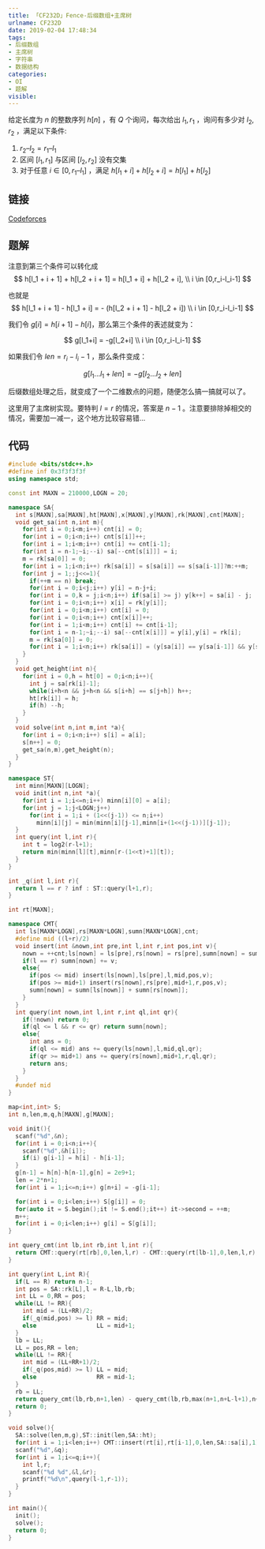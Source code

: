 ```yaml
---
title: 「CF232D」Fence-后缀数组+主席树
urlname: CF232D
date: 2019-02-04 17:48:34
tags:
- 后缀数组
- 主席树
- 字符串
- 数据结构
categories: 
- OI
- 题解
visible:
---
```


给定长度为 $n$ 的整数序列 $h[n]$ ，有 $Q$ 个询问，每次给出 $l_1,r_1$  ，​询问有多少对 $l_2,r_2$ ，满足以下条件:

1. $r_2 – l_2 = r_1 – l_1$
2. 区间 $[l_1, r_1]$ 与区间 $[l_2, r_2]$ 没有交集
3. 对于任意 $i \in [0,r_1 – l_1]$ ，满足 $h[l_1 + i] + h[l_2 + i] = h[l_1] + h[l_2]$

<!-- more -->

## 链接

[Codeforces](http://codeforces.com/problemset/problem/232/D)

## 题解

注意到第三个条件可以转化成 
$$
h[l_1 + i + 1] + h[l_2 + i + 1] = h[l_1 + i] + h[l_2 + i],
\\ i \in [0,r_i-l_i-1]
$$

也就是
$$
h[l_1 + i + 1] - h[l_1 + i] = - (h[l_2 + i + 1]  - h[l_2 + i])
\\ i \in [0,r_i-l_i-1]
$$

我们令 $g[i] = h[i+1] - h[i]$，那么第三个条件的表述就变为：

$$
g[l_1+i] =  -g[l_2+i]
\\ i \in [0,r_i-l_i-1]
$$

如果我们令 $len = r_i-l_i-1$ ，那么条件变成：

$$
g[l_1...l_1+len] = - g[l_2...l_2+len]
$$

后缀数组处理之后，就变成了一个二维数点的问题，随便怎么搞一搞就可以了。

这里用了主席树实现。要特判 $l = r$ 的情况，答案是 $n-1$ 。注意要排除掉相交的情况，需要加一减一，这个地方比较容易错...

## 代码


```cpp
#include <bits/stdc++.h>
#define inf 0x3f3f3f3f
using namespace std;

const int MAXN = 210000,LOGN = 20;

namespace SA{
  int s[MAXN],sa[MAXN],ht[MAXN],x[MAXN],y[MAXN],rk[MAXN],cnt[MAXN];
  void get_sa(int n,int m){
    for(int i = 0;i<m;i++) cnt[i] = 0;
    for(int i = 0;i<n;i++) cnt[s[i]]++;
    for(int i = 1;i<m;i++) cnt[i] += cnt[i-1];
    for(int i = n-1;~i;--i) sa[--cnt[s[i]]] = i;
    m = rk[sa[0]] = 0;
    for(int i = 1;i<n;i++) rk[sa[i]] = s[sa[i]] == s[sa[i-1]]?m:++m;
    for(int j = 1;;j<<=1){
      if(++m == n) break;
      for(int i = 0;i<j;i++) y[i] = n-j+i;
      for(int i = 0,k = j;i<n;i++) if(sa[i] >= j) y[k++] = sa[i] - j;
      for(int i = 0;i<n;i++) x[i] = rk[y[i]];
      for(int i = 0;i<m;i++) cnt[i] = 0;
      for(int i = 0;i<n;i++) cnt[x[i]]++;
      for(int i = 1;i<m;i++) cnt[i] += cnt[i-1];
      for(int i = n-1;~i;--i) sa[--cnt[x[i]]] = y[i],y[i] = rk[i];
      m = rk[sa[0]] = 0;
      for(int i = 1;i<n;i++) rk[sa[i]] = (y[sa[i]] == y[sa[i-1]] && y[sa[i]+j] == y[sa[i-1]+j]?m:++m);
    }
  }
  void get_height(int n){
    for(int i = 0,h = ht[0] = 0;i<n;i++){
      int j = sa[rk[i]-1];
      while(i+h<n && j+h<n && s[i+h] == s[j+h]) h++;
      ht[rk[i]] = h;
      if(h) --h;
    }
  }
  void solve(int n,int m,int *a){
    for(int i = 0;i<n;i++) s[i] = a[i];
    s[n++] = 0;
    get_sa(n,m),get_height(n);
  }
}

namespace ST{
  int minn[MAXN][LOGN];
  void init(int n,int *a){
    for(int i = 1;i<=n;i++) minn[i][0] = a[i];
    for(int j = 1;j<LOGN;j++)
      for(int i = 1;i + (1<<(j-1)) <= n;i++)
        minn[i][j] = min(minn[i][j-1],minn[i+(1<<(j-1))][j-1]);
  }
  int query(int l,int r){
    int t = log2(r-l+1);
    return min(minn[l][t],minn[r-(1<<t)+1][t]);
  }
}

int _q(int l,int r){
  return l == r ? inf : ST::query(l+1,r);
}

int rt[MAXN];

namespace CMT{
  int ls[MAXN*LOGN],rs[MAXN*LOGN],sumn[MAXN*LOGN],cnt;
  #define mid ((l+r)/2)
  void insert(int &nown,int pre,int l,int r,int pos,int v){
    nown = ++cnt;ls[nown] = ls[pre],rs[nown] = rs[pre],sumn[nown] = sumn[pre];
    if(l == r) sumn[nown] += v;
    else{
      if(pos <= mid) insert(ls[nown],ls[pre],l,mid,pos,v);
      if(pos >= mid+1) insert(rs[nown],rs[pre],mid+1,r,pos,v);
      sumn[nown] = sumn[ls[nown]] + sumn[rs[nown]];
    }
  }
  int query(int nown,int l,int r,int ql,int qr){
    if(!nown) return 0;
    if(ql <= l && r <= qr) return sumn[nown];
    else{
      int ans = 0;
      if(ql <= mid) ans += query(ls[nown],l,mid,ql,qr);
      if(qr >= mid+1) ans += query(rs[nown],mid+1,r,ql,qr);
      return ans;
    }
  }
  #undef mid
}

map<int,int> S;
int n,len,m,q,h[MAXN],g[MAXN];

void init(){
  scanf("%d",&n);
  for(int i = 0;i<n;i++){
    scanf("%d",&h[i]);
    if(i) g[i-1] = h[i] - h[i-1];
  }
  g[n-1] = h[n]-h[n-1],g[n] = 2e9+1;
  len = 2*n+1;
  for(int i = 1;i<=n;i++) g[n+i] = -g[i-1];

  for(int i = 0;i<len;i++) S[g[i]] = 0;
  for(auto it = S.begin();it != S.end();it++) it->second = ++m; 
  m++;
  for(int i = 0;i<len;i++) g[i] = S[g[i]];
}

int query_cmt(int lb,int rb,int l,int r){
  return CMT::query(rt[rb],0,len,l,r) - CMT::query(rt[lb-1],0,len,l,r);
}

int query(int L,int R){
  if(L == R) return n-1;
  int pos = SA::rk[L],l = R-L,lb,rb;
  int LL = 0,RR = pos;
  while(LL != RR){
    int mid = (LL+RR)/2;
    if(_q(mid,pos) >= l) RR = mid;
    else                 LL = mid+1;
  }
  lb = LL;
  LL = pos,RR = len;
  while(LL != RR){
    int mid = (LL+RR+1)/2;
    if(_q(pos,mid) >= l) LL = mid;
    else                 RR = mid-1;
  }
  rb = LL;
  return query_cmt(lb,rb,n+1,len) - query_cmt(lb,rb,max(n+1,n+L-l+1),n+R+1);
  return 0;
}

void solve(){
  SA::solve(len,m,g),ST::init(len,SA::ht);
  for(int i = 1;i<len;i++) CMT::insert(rt[i],rt[i-1],0,len,SA::sa[i],1);
  scanf("%d",&q);
  for(int i = 1;i<=q;i++){
    int l,r;
    scanf("%d %d",&l,&r);
    printf("%d\n",query(l-1,r-1));
  }
}

int main(){
  init();
  solve();
  return 0;
}
```
	


